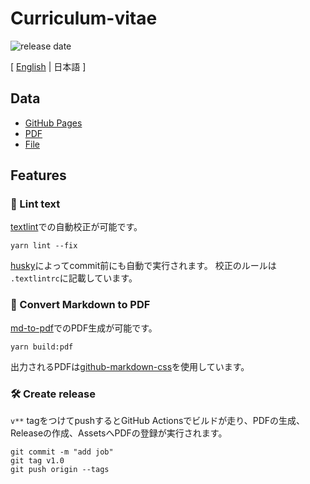 # Curriculum-vitae

![release date](https://img.shields.io/github/release-date/negiseijin/Curriculum-vitae?color=blue&logo=github)

[ [English](https://github.com/negiseijin/Curriculum-vitae/blob/master/README.md) | 日本語 ]

## Data

- [GitHub Pages](https://negiseijin.github.io/Curriculum-vitae/)
- [PDF](https://github.com/negiseijin/Curriculum-vitae/releases)
- [File](https://github.com/negiseijin/Curriculum-vitae/blob/master/docs/README.md)

## Features

### 💅 Lint text

[textlint](https://github.com/textlint/textlint)での自動校正が可能です。

``` yarn
yarn lint --fix
```

[husky](https://github.com/typicode/husky)によってcommit前にも自動で実行されます。
校正のルールは `.textlintrc`に記載しています。

### 📝 Convert Markdown to PDF

[md-to-pdf](https://www.npmjs.com/package/md-to-pdf)でのPDF生成が可能です。

``` yarn
yarn build:pdf
```

出力されるPDFは[github-markdown-css](https://github.com/sindresorhus/github-markdown-css)を使用しています。

### 🛠 Create release

`v**` tagをつけてpushするとGitHub Actionsでビルドが走り、PDFの生成、Releaseの作成、AssetsへPDFの登録が実行されます。

``` git
git commit -m "add job"
git tag v1.0
git push origin --tags
```
